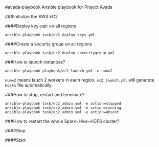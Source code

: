 #avada-playbook
Ansible playbook for Project Avada

###Initialize the AWS EC2

####Deploy key-pair on all regions

    ansible-playbook task/ec2_deploy_keys.yml

####Create a security group on all regions
  
    ansible-playbook task/ec2_deploy_securitygroup.yml

###How to launch instances?
  
    ansible-playbook playbook/ec2_launch.yml -e num=2

`num=2` means lauch 2 workers in each region. `ec2_launch.yml` will generate `hosts` file automatically.

###How to stop, restart and terminate?

    ansible-playbook task/ec2_admin.yml -e action=stopped
    ansible-playbook task/ec2_admin.yml -e action=running
    ansible-playbook task/ec2_admin.yml -e action=absent

###How to restart the whole Spark+Hive+HDFS cluster?

####Stop



####Start
